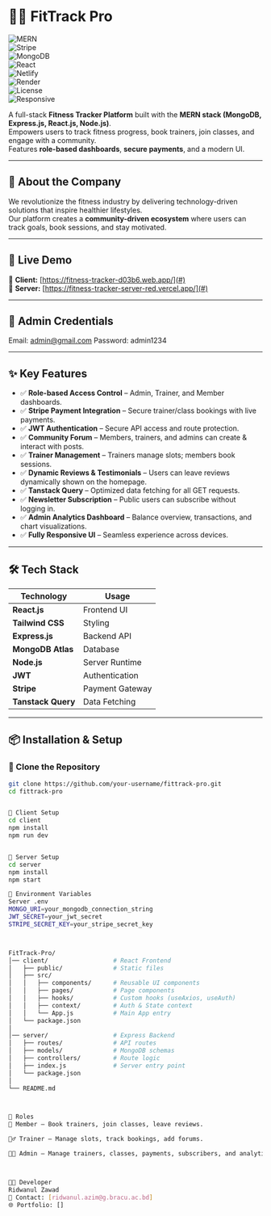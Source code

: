 
# 🏋️‍♂️ **FitTrack Pro**  

![MERN](https://img.shields.io/badge/MERN-Fullstack-blue?style=flat&logo=mongodb&logoColor=white)  
![Stripe](https://img.shields.io/badge/Payments-Stripe-purple?style=flat&logo=stripe&logoColor=white)  
![MongoDB](https://img.shields.io/badge/Database-MongoDB-green?style=flat&logo=mongodb&logoColor=white)  
![React](https://img.shields.io/badge/React-18.0-blue?style=flat&logo=react&logoColor=white)  
![Netlify](https://img.shields.io/badge/Deployed%20on-Netlify-success?style=flat&logo=netlify&logoColor=white)  
![Render](https://img.shields.io/badge/Backend-Render-orange?style=flat&logo=render&logoColor=white)  
![License](https://img.shields.io/badge/License-MIT-green)  
![Responsive](https://img.shields.io/badge/Responsive-Yes-brightgreen)  

A full-stack **Fitness Tracker Platform** built with the **MERN stack (MongoDB, Express.js, React.js, Node.js)**.  
Empowers users to track fitness progress, book trainers, join classes, and engage with a community.  
Features **role-based dashboards**, **secure payments**, and a modern UI.  

---

## 🌟 **About the Company**
We revolutionize the fitness industry by delivering technology-driven solutions that inspire healthier lifestyles.  
Our platform creates a **community-driven ecosystem** where users can track goals, book sessions, and stay motivated.

---

## 🚀 **Live Demo**
🔗 **Client:** [https://fitness-tracker-d03b6.web.app/](#)  
🔗 **Server:** [https://fitness-tracker-server-red.vercel.app/](#)  

---

## 🔐 **Admin Credentials**
Email: admin@gmail.com
Password: admin1234



---

## ✨ **Key Features**
- ✅ **Role-based Access Control** – Admin, Trainer, and Member dashboards.  
- ✅ **Stripe Payment Integration** – Secure trainer/class bookings with live payments.  
- ✅ **JWT Authentication** – Secure API access and route protection.  
- ✅ **Community Forum** – Members, trainers, and admins can create & interact with posts.  
- ✅ **Trainer Management** – Trainers manage slots; members book sessions.  
- ✅ **Dynamic Reviews & Testimonials** – Users can leave reviews dynamically shown on the homepage.  
- ✅ **Tanstack Query** – Optimized data fetching for all GET requests.  
- ✅ **Newsletter Subscription** – Public users can subscribe without logging in.  
- ✅ **Admin Analytics Dashboard** – Balance overview, transactions, and chart visualizations.  
- ✅ **Fully Responsive UI** – Seamless experience across devices.  

---

## 🛠️ **Tech Stack**
| Technology       | Usage |
|------------------|--------|
| **React.js**     | Frontend UI |
| **Tailwind CSS** | Styling |
| **Express.js**   | Backend API |
| **MongoDB Atlas**| Database |
| **Node.js**      | Server Runtime |
| **JWT**          | Authentication |
| **Stripe**       | Payment Gateway |
| **Tanstack Query** | Data Fetching |

---

## 📦 **Installation & Setup**

### 🔹 Clone the Repository
```bash
git clone https://github.com/your-username/fittrack-pro.git
cd fittrack-pro


🔹 Client Setup
cd client
npm install
npm run dev


🔹 Server Setup
cd server
npm install
npm start

🔑 Environment Variables
Server .env
MONGO_URI=your_mongodb_connection_string
JWT_SECRET=your_jwt_secret
STRIPE_SECRET_KEY=your_stripe_secret_key



FitTrack-Pro/
│── client/                  # React Frontend
│   ├── public/              # Static files
│   ├── src/
│   │   ├── components/      # Reusable UI components
│   │   ├── pages/           # Page components
│   │   ├── hooks/           # Custom hooks (useAxios, useAuth)
│   │   ├── context/         # Auth & State context
│   │   └── App.js           # Main App entry
│   └── package.json
│
│── server/                  # Express Backend
│   ├── routes/              # API routes
│   ├── models/              # MongoDB schemas
│   ├── controllers/         # Route logic
│   ├── index.js             # Server entry point
│   └── package.json
│
└── README.md



📌 Roles
👤 Member – Book trainers, join classes, leave reviews.

🏋️‍♂️ Trainer – Manage slots, track bookings, add forums.

👨‍💼 Admin – Manage trainers, classes, payments, subscribers, and analytics.



👨‍💻 Developer
Ridwanul Zawad
📧 Contact: [ridwanul.azim@g.bracu.ac.bd]
🌐 Portfolio: []



